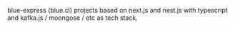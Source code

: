 blue-express (blue.cl) projects based on next.js and nest.js with typescript and kafka.js / moongose / etc as tech stack.

